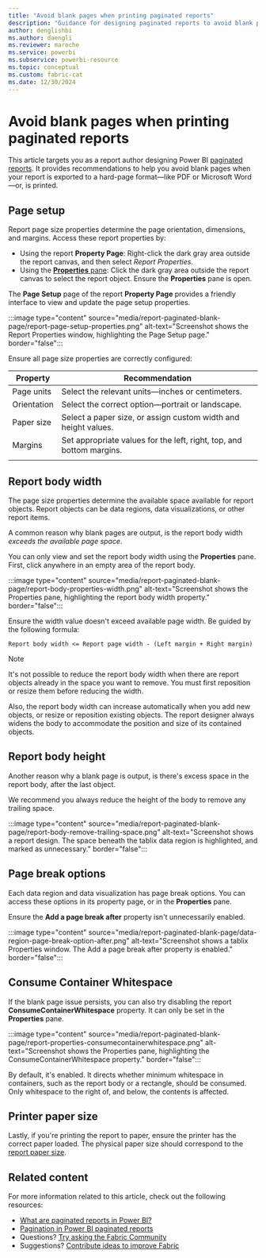 ```yaml
---
title: "Avoid blank pages when printing paginated reports"
description: "Guidance for designing paginated reports to avoid blank pages when printed."
author: denglishbi
ms.author: daengli
ms.reviewer: maroche
ms.service: powerbi
ms.subservice: powerbi-resource
ms.topic: conceptual
ms.custom: fabric-cat
ms.date: 12/30/2024
---
```


# Avoid blank pages when printing paginated reports

This article targets you as a report author designing Power BI [paginated reports](../paginated-reports/paginated-reports-report-builder-power-bi.md). It provides recommendations to help you avoid blank pages when your report is exported to a hard-page format—like PDF or Microsoft Word—or, is printed.

## Page setup

Report page size properties determine the page orientation, dimensions, and margins. Access these report properties by:

- Using the report **Property Page**: Right-click the dark gray area outside the report canvas, and then select _Report Properties_.
- Using the [**Properties** pane](../paginated-reports/paginated-reports-report-design-view.md#4-properties-pane): Click the dark gray area outside the report canvas to select the report object. Ensure the **Properties** pane is open.

The **Page Setup** page of the report **Property Page** provides a friendly interface to view and update the page setup properties.

:::image type="content" source="media/report-paginated-blank-page/report-page-setup-properties.png" alt-text="Screenshot shows the Report Properties window, highlighting the Page Setup page." border="false":::

Ensure all page size properties are correctly configured:

| Property | Recommendation |
| --- | --- |
| Page units |Select the relevant units—inches or centimeters. |
| Orientation |Select the correct option—portrait or landscape. |
| Paper size |Select a paper size, or assign custom width and height values. |
| Margins |Set appropriate values for the left, right, top, and bottom margins. |
| | |

## Report body width

The page size properties determine the available space available for report objects. Report objects can be data regions, data visualizations, or other report items.

A common reason why blank pages are output, is the report body width _exceeds the available page space_.

You can only view and set the report body width using the **Properties** pane. First, click anywhere in an empty area of the report body.

:::image type="content" source="media/report-paginated-blank-page/report-body-properties-width.png" alt-text="Screenshot shows the Properties pane, highlighting the report body width property." border="false":::

Ensure the width value doesn't exceed available page width. Be guided by the following formula:

```Report body width <= Report page width - (Left margin + Right margin)```

> [!NOTE]
> It's not possible to reduce the report body width when there are report objects already in the space you want to remove. You must first reposition or resize them before reducing the width.
>
> Also, the report body width can increase automatically when you add new objects, or resize or reposition existing objects. The report designer always widens the body to accommodate the position and size of its contained objects.

## Report body height

Another reason why a blank page is output, is there's excess space in the report body, after the last object.

We recommend you always reduce the height of the body to remove any trailing space.

:::image type="content" source="media/report-paginated-blank-page/report-body-remove-trailing-space.png" alt-text="Screenshot shows a report design. The space beneath the tablix data region is highlighted, and marked as unnecessary." border="false":::

## Page break options

Each data region and data visualization has page break options. You can access these options in its property page, or in the **Properties** pane.

Ensure the **Add a page break after** property isn't unnecessarily enabled.

:::image type="content" source="media/report-paginated-blank-page/data-region-page-break-option-after.png" alt-text="Screenshot shows a tablix Properties window. The Add a page break after property is enabled." border="false":::

## Consume Container Whitespace

If the blank page issue persists, you can also try disabling the report **ConsumeContainerWhitespace** property. It can only be set in the **Properties** pane.

:::image type="content" source="media/report-paginated-blank-page/report-properties-consumecontainerwhitespace.png" alt-text="Screenshot shows the Properties pane, highlighting the ConsumeContainerWhitespace property." border="false":::

By default, it's enabled. It directs whether minimum whitespace in containers, such as the report body or a rectangle, should be consumed. Only whitespace to the right of, and below, the contents is affected.

## Printer paper size

Lastly, if you're printing the report to paper, ensure the printer has the correct paper loaded. The physical paper size should correspond to the [report paper size](#page-setup).

## Related content

For more information related to this article, check out the following resources:

- [What are paginated reports in Power BI?](../paginated-reports/paginated-reports-report-builder-power-bi.md)
- [Pagination in Power BI paginated reports](../paginated-reports/paginated-reports-pagination.md)
- Questions? [Try asking the Fabric Community](https://community.fabric.microsoft.com/)
- Suggestions? [Contribute ideas to improve Fabric](https://ideas.fabric.microsoft.com/)
